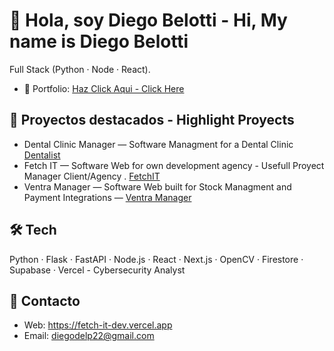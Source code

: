 # 👋 Hola, soy Diego Belotti - Hi, My name is Diego Belotti

Full Stack (Python · Node · React).
- 🔗 Portfolio: [Haz Click Aqui - Click Here](https://belotti-diego.vercel.app/)

## 🚀 Proyectos destacados - Highlight Proyects
- Dental Clinic Manager — Software Managment for a Dental Clinic [Dentalist](https://www.dentalist.com.ar/)
- Fetch IT — Software Web for own development agency - Usefull Proyect Manager Client/Agency . [FetchIT](https://fetch-it-dev.vercel.app/)
- Ventra Manager — Software Web built for Stock Managment and Payment Integrations — [Ventra Manager](https://www.ventra-manager.com.ar/)

## 🛠️ Tech
Python · Flask · FastAPI · Node.js · React · Next.js · OpenCV · Firestore · Supabase · Vercel - Cybersecurity Analyst

## 💬 Contacto
- Web: https://fetch-it-dev.vercel.app
- Email: diegodelp22@gmail.com
